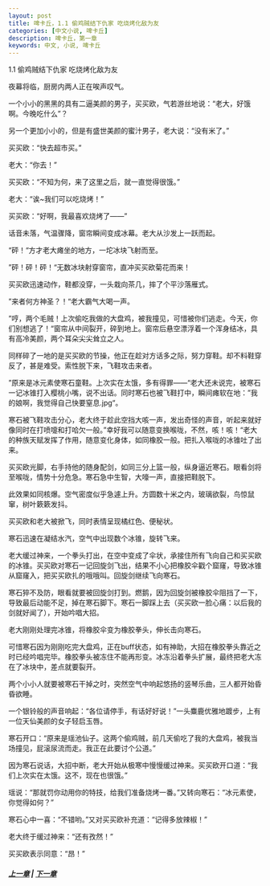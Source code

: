 ```yaml
---
layout: post
title: 啤卡丘，1.1 偷鸡贼结下仇家 吃烧烤化敌为友
categories: [中文小说, 啤卡丘]
description: 啤卡丘，第一章
keywords: 中文, 小说, 啤卡丘
---
```


1.1 偷鸡贼结下仇家 吃烧烤化敌为友

夜幕将临，厨房内两人正在唉声叹气。

一个小小的黑黑的具有二逼美颜的男子，买买欧，气若游丝地说：“老大，好饿啊。今晚吃什么”？

另一个更加小小的，但是有盛世美颜的蜜汁男子，老大说：“没有米了。”

买买欧：“快去超市买。”

老大：“你去！”

买买欧：“不知为何，来了这里之后，就一直觉得很饿。”

老大：“诶~我们可以吃烧烤！”

买买欧：“好啊，我最喜欢烧烤了——”

话音未落，气温骤降，窗帘瞬间变成冰幕。老大从沙发上一跃而起。

“砰！“方才老大瘫坐的地方，一坨冰块飞射而至。

”砰！砰！砰！“无数冰块射穿窗帘，直冲买买欧菊花而来！

买买欧迅速动作，鞋都没穿，一头栽向茶几，摔了个平沙落雁式。

”来者何方神圣？！“老大霸气大喝一声。

”哼，两个毛贼！上次偷吃我做的大盘鸡，被我撞见，可惜被你们逃走。今天，你们别想逃了！“窗帘从中间裂开，碎到地上。窗帘后悬空漂浮着一个浑身结冰，具有高冷美颜，两个耳朵尖尖耸立之人。

同样碎了一地的是买买欧的节操，他正在趁对方话多之际，努力穿鞋。却不料鞋穿反了，甚是难受。索性脱下来，飞鞋攻击来者。

”原来是冰元素使寒石童鞋。上次实在太饿，多有得罪——“老大还未说完，被寒石一记冰锥打入樱桃小嘴，说不出话。同时寒石也被飞鞋打中，瞬间瘫软在地：”我的娘啊，我觉得自己快要窒息.jpg“。

寒石被飞鞋攻击分心，老大终于趁此空挡大咳一声，发出奇怪的声音，听起来就好像同时在打喷嚏和打哈欠一般。”幸好我可以随意变换喉咙，不然，咳！咳！“老大的种族天赋发挥了作用，随意变化身体，如同橡胶一般。把扎入喉咙的冰锥吐了出来。

买买欧光脚，右手持他的随身配剑，如同三分上篮一般，纵身逼近寒石。眼看剑将至喉咙，情势十分危急。寒石急中生智，大嚎一声，直接把鞋脱下。

此效果如同核爆。空气密度似乎急遽上升。方圆数十米之内，玻璃欲裂，鸟惊鼠窜，树叶簌簌发抖。

买买欧和老大被掀飞，同时表情呈现橘红色、便秘状。

寒石迅速在凝结水汽，空气中出现数个冰锥，旋转飞来。

老大缓过神来，一个拳头打出，在空中变成了伞状，承接住所有飞向自己和买买欧的冰锥。买买欧对寒石一记回旋剑飞出，结果不小心把橡胶伞戳个窟窿，导致冰锥从窟窿入，把买买欧扎的哦哦叫。回旋剑继续飞向寒石。

寒石猝不及防，眼看就要被回旋剑打到。燃鹅，因为回旋剑被橡胶伞阻挡了一下，导致最后动能不足，掉在寒石脚下。寒石一脚踩上去（买买欧一脸心痛：以后我的剑就好闻了），开始吟唱大招。

老大刚刚处理完冰锥，将橡胶伞变为橡胶拳头，伸长击向寒石。

可惜寒石因为刚刚吃完大盘鸡，正在buff状态，如有神助，大招在橡胶拳头靠近之时已经吟唱完毕。橡胶拳头被冻住不能再形变。冰冻沿着拳头扩展，最终把老大冻在了冰块中，差点就要裂开。

两个小小人就要被寒石干掉之时，突然空气中响起悠扬的竖琴乐曲，三人都开始昏昏欲睡。

一个银铃般的声音响起：“各位请停手，有话好好说！”一头麋鹿优雅地踱步，上有一位天仙美颜的女子轻启玉唇。

寒石开口：“原来是瑶池仙子。这两个偷鸡贼，前几天偷吃了我的大盘鸡，被我当场撞见，屁滚尿流而走。我正在此要讨个公道。”

因为寒石说话，大招中断，老大开始从极寒中慢慢缓过神来。买买欧开口道：“我们上次实在太饿。这不，现在也很饿。”

瑶说：“那就罚你动用你的特技，给我们准备烧烤一番。”又转向寒石：“冰元素使，你觉得如何？”

寒石心中一喜：“不错哟。”又对买买欧补充道：“记得多放辣椒！”

老大终于缓过神来：“还有孜然！”

买买欧表示同意：“昂！”

##### [上一章](/2017/08/29/Pikaqiu-0/) | [下一章](/2017/08/29/Pikaqiu-1-2/)